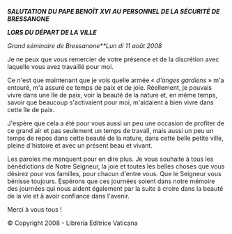 ***SALUTATION*** ***DU PAPE BENOÎT XVI*** ***AU PERSONNEL DE LA SÉCURITÉ DE BRESSANONE***

***LORS DU DÉPART DE LA VILLE***

*Grand séminaire de Bressanone**Lun* *di 11 août 2008*

Je ne peux que vous remercier de votre présence et de la discrétion avec laquelle vous avez travaillé pour moi.

Ce n'est que maintenant que je vois quelle armée « *d'anges gardiens* » m'a entouré, m'a assuré ce temps de paix et de joie. Réellement, je pouvais vivre dans une île de paix, voir la beauté de la nature et, en même temps, savoir que beaucoup s'activaient pour moi, m'aidaient à bien vivre dans cette île de paix.

J'espère que cela a été pour vous aussi un peu une occasion de profiter de ce grand air et pas seulement un temps de travail, mais aussi un peu un temps de repos dans cette beauté de la nature, dans cette belle petite ville, pleine d'histoire et avec un présent beau et vivant.

Les paroles me manquent pour en dire plus. Je vous souhaite à tous les bénédictions de Notre Seigneur, la joie et toutes les belles choses que vous désirez pour vos familles, pour chacun d'entre vous. Que le Seigneur vous bénisse toujours. Espérons que ces journées soient dans notre mémoire des journées qui nous aident également par la suite à croire dans la beauté de la vie et à avoir confiance dans l'avenir.

Merci à vous tous !

© Copyright 2008 - Libreria Editrice Vaticana